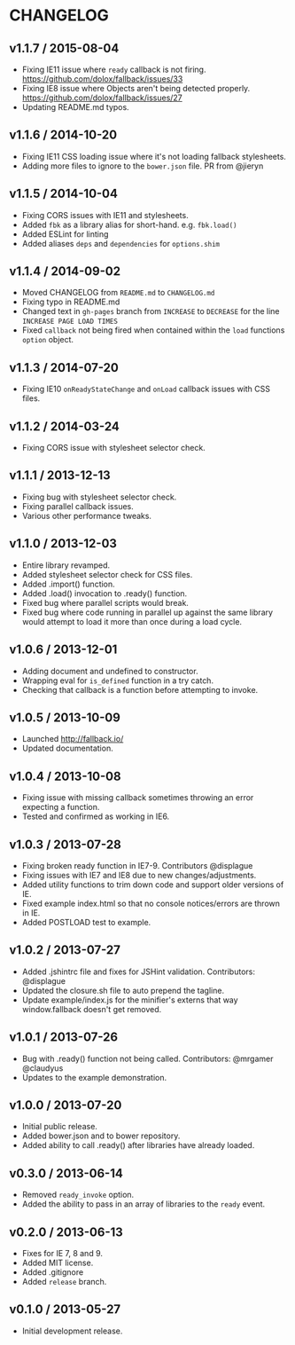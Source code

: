 CHANGELOG
========

## v1.1.7 / 2015-08-04
- Fixing IE11 issue where `ready` callback is not firing. https://github.com/dolox/fallback/issues/33
- Fixing IE8 issue where Objects aren't being detected properly. https://github.com/dolox/fallback/issues/27
- Updating README.md typos.

## v1.1.6 / 2014-10-20
- Fixing IE11 CSS loading issue where it's not loading fallback stylesheets.
- Adding more files to ignore to the `bower.json` file. PR from @jieryn

## v1.1.5 / 2014-10-04
- Fixing CORS issues with IE11 and stylesheets.
- Added `fbk` as a library alias for short-hand. e.g. `fbk.load()`
- Added ESLint for linting
- Added aliases `deps` and `dependencies` for `options.shim`

## v1.1.4 / 2014-09-02
- Moved CHANGELOG from `README.md` to `CHANGELOG.md`
- Fixing typo in README.md
- Changed text in `gh-pages` branch from `INCREASE` to `DECREASE` for the line `INCREASE PAGE LOAD TIMES`
- Fixed `callback` not being fired when contained within the `load` functions `option` object.

## v1.1.3 / 2014-07-20
- Fixing IE10 `onReadyStateChange` and `onLoad` callback issues with CSS files.

## v1.1.2 / 2014-03-24
- Fixing CORS issue with stylesheet selector check.

## v1.1.1 / 2013-12-13
- Fixing bug with stylesheet selector check.
- Fixing parallel callback issues.
- Various other performance tweaks.

## v1.1.0 / 2013-12-03
- Entire library revamped.
- Added stylesheet selector check for CSS files.
- Added .import() function.
- Added .load() invocation to .ready() function.
- Fixed bug where parallel scripts would break.
- Fixed bug where code running in parallel up against the same library would attempt to load it more than once during a load cycle.

## v1.0.6 / 2013-12-01
- Adding document and undefined to constructor.
- Wrapping eval for `is_defined` function in a try catch.
- Checking that callback is a function before attempting to invoke.

## v1.0.5 / 2013-10-09
- Launched http://fallback.io/
- Updated documentation.

## v1.0.4 / 2013-10-08
- Fixing issue with missing callback sometimes throwing an error expecting a function.
- Tested and confirmed as working in IE6.

## v1.0.3 / 2013-07-28
- Fixing broken ready function in IE7-9. Contributors @displague
- Fixing issues with IE7 and IE8 due to new changes/adjustments.
- Added utility functions to trim down code and support older versions of IE.
- Fixed example index.html so that no console notices/errors are thrown in IE.
- Added POSTLOAD test to example.

## v1.0.2 / 2013-07-27
- Added .jshintrc file and fixes for JSHint validation. Contributors: @displague
- Updated the closure.sh file to auto prepend the tagline.
- Update example/index.js for the minifier's externs that way window.fallback doesn't get removed.

## v1.0.1 / 2013-07-26
- Bug with .ready() function not being called. Contributors: @mrgamer @claudyus
- Updates to the example demonstration.

## v1.0.0 / 2013-07-20
- Initial public release.
- Added bower.json and to bower repository.
- Added ability to call .ready() after libraries have already loaded.

## v0.3.0 / 2013-06-14
- Removed `ready_invoke` option.
- Added the ability to pass in an array of libraries to the `ready` event.

## v0.2.0 / 2013-06-13
- Fixes for IE 7, 8 and 9.
- Added MIT license.
- Added .gitignore
- Added `release` branch.

## v0.1.0 / 2013-05-27
- Initial development release.